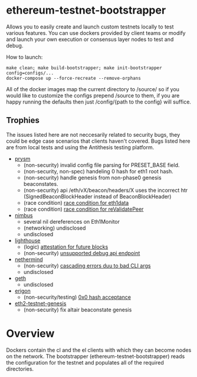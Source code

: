 # ethereum-testnet-bootstrapper
Allows you to easily create and launch custom testnets locally to test various features. You can use dockers provided by client teams or modify and launch your own execution or consensus layer nodes to test and debug.


How to launch:
```
make clean; make build-bootstrapper; make init-bootstrapper config=configs/...
docker-compose up --force-recreate --remove-orphans
```
All of the docker images map the current directory to /source/ so if you would like to customize the configs prepend /source to them,
if you are happy running the defaults then just /config/{path to the config} will suffice. 

## Trophies
The issues listed here are not neccesarily related to security bugs, they could be edge case scenarios that clients haven't covered. Bugs listed here are from local tests and using the Antithesis testing platform.

- [prysm](https://github.com/prysmaticlabs/prysm)
    - (non-security) invalid config file parsing for PRESET\_BASE field.
    - (non-security, non-spec) handeling 0 hash for eth1 root hash.
    - (non-security) handle genesis from non-phase0 genesis beaconstates.
    - (non-security) api /eth/vX/beacon/headers/X uses the incorrect htr (SignedBeaconBlockHeader instead of BeaconBlockHeader)
    - (race condition) [race condition for eth1data](https://github.com/prysmaticlabs/prysm/issues/10531)
    - (race condition) [race condition for reValidatePeer](https://github.com/prysmaticlabs/prysm/issues/10530)
- [nimbus](https://github.com/status-im/nimbus-eth2)
    - several nil dereferences on Eth1Monitor
    - (networking) undisclosed
    - undisclosed
- [lighthouse](https://github.com/sigp/lighthouse)
    - (logic) [attestation for future blocks](https://github.com/sigp/lighthouse/pull/3183)
    - (non-security) [unsupported debug api endpoint](https://github.com/sigp/lighthouse/issues/3187)
- [nethermind](https://github.com/NethermindEth/nethermind)
    - (non-security) [cascading errors duu to bad CLI args](https://github.com/NethermindEth/nethermind/issues/3942)
    - undisclosed
- [geth](https://github.com/ethereum/go-ethereum)
    - undisclosed
- [erigon](https://github.com/ledgerwatch/erigon)
    - (non-security/testing) [0x0 hash acceptance](https://github.com/ledgerwatch/erigon/pull/4186)
- [eth2-testnet-genesis](https://github.com/protolambda/eth2-testnet-genesis)
    - (non-security) fix altair beaconstate genesis

# Overview
Dockers contain the cl and the el clients with which they can become nodes on the network. The bootstrapper (ethereum-testnet-bootstrapper) reads the configuration for the testnet and populates all of the required directories.  


